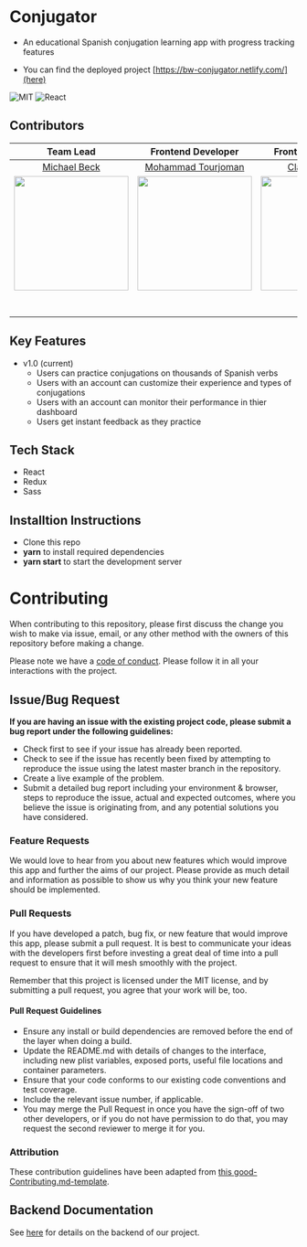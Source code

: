 # Conjugator

- An educational Spanish conjugation learning app with progress tracking features

- You can find the deployed project [https://bw-conjugator.netlify.com/](here)

![MIT](https://img.shields.io/packagist/l/doctrine/orm.svg)
![React](https://img.shields.io/badge/react-v16.8.6-blue)

## Contributors

Team Lead|Frontend Developer|Frontend Developer|Backend Developer|
:-:|:-:|:-:|:-:|
[Michael Beck](https://github.com/brit228)|[Mohammad Tourjoman](https://github.com/mtourj)|[Clark Williams](https://github.com/Cwill14)|[Chase Wenner](https://github.com/chasester)|
[<img src="https://avatars3.githubusercontent.com/u/12436067" width="200" />](https://github.com/brit228)|[<img src="https://avatars0.githubusercontent.com/u/8114139" width="200" />](https://github.com/mtourj)|[<img src="https://avatars3.githubusercontent.com/u/48037077" width="200" />](https://github.com/Cwill14)|[<img src="https://avatars3.githubusercontent.com/u/4793206" width="200" />]()|
[<img src="https://github.com/favicon.ico" width="15" />](https://github.com/brit228)|[<img src="https://github.com/favicon.ico" width="15" />](https://github.com/mtourj)|[<img src="https://github.com/favicon.ico" width="15" />](https://github.com/Cwill14)|[<img src="https://github.com/favicon.ico" width="15" />](https://github.com/chasester)|
[<img src="https://static.licdn.com/sc/h/al2o9zrvru7aqj8e1x2rzsrca" width="15" />](https://www.linkedin.com/in/michaelpbeck/)|[<img src="https://static.licdn.com/sc/h/al2o9zrvru7aqj8e1x2rzsrca" width="15" />](https://www.linkedin.com/in/mohammad-tourjoman-6b811259/)|[<img src="https://static.licdn.com/sc/h/al2o9zrvru7aqj8e1x2rzsrca" width="15" />](https://www.linkedin.com/in/clark-williams14/)|[<img src="https://static.licdn.com/sc/h/al2o9zrvru7aqj8e1x2rzsrca" width="15" />](https://www.linkedin.com/in/chase-wenner-5395b6190/)|

## Key Features

- v1.0 (current)
	- Users can practice conjugations on thousands of Spanish verbs
	- Users with an account can customize their experience and types of conjugations
	- Users with an account can monitor their performance in thier dashboard
	- Users get instant feedback as they practice
	
## Tech Stack

* React
* Redux
* Sass

## Installtion Instructions

* Clone this repo
* **yarn** to install required dependencies
* **yarn start** to start the development server

# Contributing

When contributing to this repository, please first discuss the change you wish to make via issue, email, or any other method with the owners of this repository before making a change.

Please note we have a [code of conduct](./CODE_OF_CONDUCT.md). Please follow it in all your interactions with the project.

## Issue/Bug Request
   
 **If you are having an issue with the existing project code, please submit a bug report under the following guidelines:**
 - Check first to see if your issue has already been reported.
 - Check to see if the issue has recently been fixed by attempting to reproduce the issue using the latest master branch in the repository.
 - Create a live example of the problem.
 - Submit a detailed bug report including your environment & browser, steps to reproduce the issue, actual and expected outcomes,  where you believe the issue is originating from, and any potential solutions you have considered.

### Feature Requests

We would love to hear from you about new features which would improve this app and further the aims of our project. Please provide as much detail and information as possible to show us why you think your new feature should be implemented.

### Pull Requests

If you have developed a patch, bug fix, or new feature that would improve this app, please submit a pull request. It is best to communicate your ideas with the developers first before investing a great deal of time into a pull request to ensure that it will mesh smoothly with the project.

Remember that this project is licensed under the MIT license, and by submitting a pull request, you agree that your work will be, too.

#### Pull Request Guidelines

- Ensure any install or build dependencies are removed before the end of the layer when doing a build.
- Update the README.md with details of changes to the interface, including new plist variables, exposed ports, useful file locations and container parameters.
- Ensure that your code conforms to our existing code conventions and test coverage.
- Include the relevant issue number, if applicable.
- You may merge the Pull Request in once you have the sign-off of two other developers, or if you do not have permission to do that, you may request the second reviewer to merge it for you.

### Attribution

These contribution guidelines have been adapted from [this good-Contributing.md-template](https://gist.github.com/PurpleBooth/b24679402957c63ec426).

## Backend Documentation

See [here](https://github.com/ls-bw-06212019-conjugator/conjugator-BE) for details on the backend of our project.
